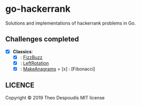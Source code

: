 # go-hackerrank
Solutions and implementations of hackerrank problems in Go.

## Challenges completed

- [x] **Classics**:
    - [x] : [FizzBuzz](https://www.hackerrank.com/challenges/fizzbuzz/submissions/code/123438696)
    - [x] : [LeftRotation](https://www.hackerrank.com/challenges/ctci-array-left-rotation)
    - [x] : [MakeAnagrams](https://www.hackerrank.com/challenges/ctci-making-anagrams/problem?h_l=interview&playlist_slugs%5B%5D=interview-preparation-kit&playlist_slugs%5B%5D=strings)
    = [x] : [Fibonacci]

## LICENCE
Copyright © 2019 Theo Despoudis MIT license